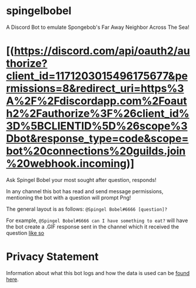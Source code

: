 # spingelbobel
A Discord Bot to emulate Spongebob's Far Away Neighbor Across The Sea!

# [(https://discord.com/api/oauth2/authorize?client_id=1171203015496175677&permissions=8&redirect_uri=https%3A%2F%2Fdiscordapp.com%2Foauth2%2Fauthorize%3F%26client_id%3D%5BCLIENTID%5D%26scope%3Dbot&response_type=code&scope=bot%20connections%20guilds.join%20webhook.incoming)]
Ask Spingel Bobel your most sought after question, responds!

In any channel this bot has read and send message permissions, mentioning the bot with a question will prompt Png!

The general layout is as follows: `@Spingel Bobel#6666 [question]?`

For example, `@Spingel Bobel#6666 can I have something to eat?` will have the bot create a .GIF response sent in the channel which it received the question [like so](https://media.discordapp.net/attachments/476812281984974870/709633975932682351/out.gif)

# Privacy Statement

Information about what this bot logs and how the data is used can be [found here](https://github.com/SpingelBobel/Spingel-Bobel/blob/main/PRIVACY.md).
